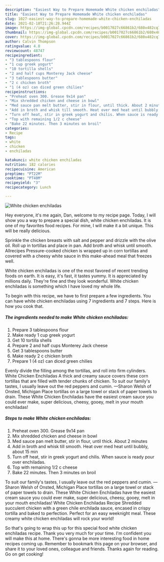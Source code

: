 ```yaml
---
description: "Easiest Way to Prepare Homemade White chicken enchiladas"
title: "Easiest Way to Prepare Homemade White chicken enchiladas"
slug: 1027-easiest-way-to-prepare-homemade-white-chicken-enchiladas
date: 2021-02-10T21:26:28.944Z
image: https://img-global.cpcdn.com/recipes/b0017027c66861b2/680x482cq70/white-chicken-enchiladas-recipe-main-photo.jpg
thumbnail: https://img-global.cpcdn.com/recipes/b0017027c66861b2/680x482cq70/white-chicken-enchiladas-recipe-main-photo.jpg
cover: https://img-global.cpcdn.com/recipes/b0017027c66861b2/680x482cq70/white-chicken-enchiladas-recipe-main-photo.jpg
author: Calvin Thompson
ratingvalue: 4.8
reviewcount: 48747
recipeingredient:
- "3 tablespoons flour"
- "1 cup greek yogurt"
- "10 tortilla shells"
- "2 and half cups Monterey Jack cheese"
- "3 tablespoons butter"
- "2 c chicken broth"
- "1 (4 oz) can diced green chilies"
recipeinstructions:
- "Preheat oven 300. Grease 9x14 pan"
- "Mix shredded chicken and cheese in bowl"
- "Med sauce pan melt butter, stir in flour, until thick. About 2 minutes"
- "Add in broth and whisk till smooth. Heat over med heat until bubbly, about 15 min"
- "Turn off heat, stir in greek yogurt and chilis. When sauce is ready pour over enchiladas."
- "Top with remaining 1/2 c cheese"
- "Bake 22 minutes. Then 3 minutes on broil"
categories:
- Recipe
tags:
- white
- chicken
- enchiladas

katakunci: white chicken enchiladas 
nutrition: 182 calories
recipecuisine: American
preptime: "PT22M"
cooktime: "PT40M"
recipeyield: "3"
recipecategory: Lunch

---
```



![White chicken enchiladas](https://img-global.cpcdn.com/recipes/b0017027c66861b2/680x482cq70/white-chicken-enchiladas-recipe-main-photo.jpg)

Hey everyone, it's me again, Dan, welcome to my recipe page. Today, I will show you a way to prepare a special dish, white chicken enchiladas. It is one of my favorites food recipes. For mine, I will make it a bit unique. This will be really delicious.

Sprinkle the chicken breasts with salt and pepper and drizzle with the olive oil. Roll up in tortillas and place in pan. Add broth and whisk until smooth. Allrecipes Pressure-cooked chicken is wrapped up in corn tortillas and covered with a cheesy white sauce in this make-ahead meal that freezes well.

White chicken enchiladas is one of the most favored of recent trending foods on earth. It is easy, it's fast, it tastes yummy. It is appreciated by millions daily. They're fine and they look wonderful. White chicken enchiladas is something which I have loved my whole life.


To begin with this recipe, we have to first prepare a few ingredients. You can have white chicken enchiladas using 7 ingredients and 7 steps. Here is how you cook that.

<!--inarticleads1-->

##### The ingredients needed to make White chicken enchiladas:

1. Prepare 3 tablespoons flour
1. Make ready 1 cup greek yogurt
1. Get 10 tortilla shells
1. Prepare 2 and half cups Monterey Jack cheese
1. Get 3 tablespoons butter
1. Make ready 2 c chicken broth
1. Prepare 1 (4 oz) can diced green chilies


Evenly divide the filling among the tortillas, and roll into firm cylinders. White Chicken Enchiladas A thick and creamy sauce covers these corn tortillas that are filled with tender chunks of chicken. To suit our family&#39;s tastes, I usually leave out the red peppers and cumin. —Sharon Welsh of Onsted, Michigan Place tortillas on a large towel or stack of paper towels to drain. These White Chicken Enchiladas have the easiest cream sauce you could ever make, super delicious, cheesy, gooey, melt in your mouth enchiladas! 

<!--inarticleads2-->

##### Steps to make White chicken enchiladas:

1. Preheat oven 300. Grease 9x14 pan
1. Mix shredded chicken and cheese in bowl
1. Med sauce pan melt butter, stir in flour, until thick. About 2 minutes
1. Add in broth and whisk till smooth. Heat over med heat until bubbly, about 15 min
1. Turn off heat, stir in greek yogurt and chilis. When sauce is ready pour over enchiladas.
1. Top with remaining 1/2 c cheese
1. Bake 22 minutes. Then 3 minutes on broil


To suit our family&#39;s tastes, I usually leave out the red peppers and cumin. —Sharon Welsh of Onsted, Michigan Place tortillas on a large towel or stack of paper towels to drain. These White Chicken Enchiladas have the easiest cream sauce you could ever make, super delicious, cheesy, gooey, melt in your mouth enchiladas! White Chicken Enchiladas Recipe Shredded succulent chicken with a green chile enchilada sauce, encased in crispy tortilla and baked to perfection. Perfect for an easy weeknight meal. These creamy white chicken enchiladas will rock your world! 

So that's going to wrap this up for this special food white chicken enchiladas recipe. Thank you very much for your time. I'm confident you will make this at home. There's gonna be more interesting food in home recipes coming up. Remember to bookmark this page on your browser, and share it to your loved ones, colleague and friends. Thanks again for reading. Go on get cooking!
